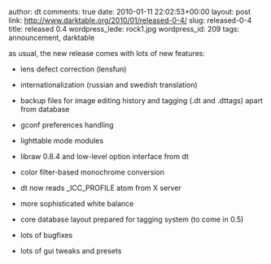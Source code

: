 author: dt
comments: true
date: 2010-01-11 22:02:53+00:00
layout: post
link: http://www.darktable.org/2010/01/released-0-4/
slug: released-0-4
title: released 0.4
wordpress_lede: rock1.jpg
wordpress_id: 209
tags: announcement, darktable

as usual, the new release comes with lots of new features:



	
  * lens defect correction (lensfun)

	
  * internationalization (russian and swedish translation)

	
  * backup files for image editing history and tagging (.dt and .dttags) apart from database

	
  * gconf preferences handling

	
  * lighttable mode modules

	
  * libraw 0.8.4 and low-level option interface from dt

	
  * color filter-based monochrome conversion

	
  * dt now reads _ICC_PROFILE atom from X server

	
  * more sophisticated white balance

	
  * core database layout prepared for tagging system (to come in 0.5)

	
  * lots of bugfixes

	
  * lots of gui tweaks and presets


